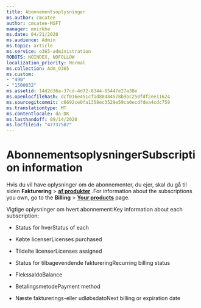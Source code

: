 ```yaml
---
title: Abonnementsoplysninger
ms.author: cmcatee
author: cmcatee-MSFT
manager: mnirkhe
ms.date: 04/21/2020
ms.audience: Admin
ms.topic: article
ms.service: o365-administration
ROBOTS: NOINDEX, NOFOLLOW
localization_priority: Normal
ms.collection: Adm_O365
ms.custom:
- "490"
- "1500032"
ms.assetid: 14d2d36a-37cd-4d72-8344-85447e27a38e
ms.openlocfilehash: dcf016e451cf1d88484578b9bc250fdf2ee11624
ms.sourcegitcommit: c6692ce0fa1358ec3529e59ca0ecdfdea4cdc759
ms.translationtype: MT
ms.contentlocale: da-DK
ms.lasthandoff: 09/14/2020
ms.locfileid: "47737587"
---
```

# <a name="subscription-information"></a><span data-ttu-id="aa96d-102">Abonnementsoplysninger</span><span class="sxs-lookup"><span data-stu-id="aa96d-102">Subscription information</span></span>

<span data-ttu-id="aa96d-103">Hvis du vil have oplysninger om de abonnementer, du ejer, skal du gå til siden **Fakturering** \> **[af produkter](https://go.microsoft.com/fwlink/p/?linkid=842054)** .</span><span class="sxs-lookup"><span data-stu-id="aa96d-103">For information about the subscriptions you own, go to the **Billing** \> **[Your products](https://go.microsoft.com/fwlink/p/?linkid=842054)** page.</span></span>
  
<span data-ttu-id="aa96d-104">Vigtige oplysninger om hvert abonnement:</span><span class="sxs-lookup"><span data-stu-id="aa96d-104">Key information about each subscription:</span></span>
  
- <span data-ttu-id="aa96d-105">Status for hver</span><span class="sxs-lookup"><span data-stu-id="aa96d-105">Status of each</span></span>

- <span data-ttu-id="aa96d-106">Købte licenser</span><span class="sxs-lookup"><span data-stu-id="aa96d-106">Licenses purchased</span></span>

- <span data-ttu-id="aa96d-107">Tildelte licenser</span><span class="sxs-lookup"><span data-stu-id="aa96d-107">Licenses assigned</span></span>

- <span data-ttu-id="aa96d-108">Status for tilbagevendende fakturering</span><span class="sxs-lookup"><span data-stu-id="aa96d-108">Recurring billing status</span></span>

- <span data-ttu-id="aa96d-109">Flekssaldo</span><span class="sxs-lookup"><span data-stu-id="aa96d-109">Balance</span></span>

- <span data-ttu-id="aa96d-110">Betalingsmetode</span><span class="sxs-lookup"><span data-stu-id="aa96d-110">Payment method</span></span>

- <span data-ttu-id="aa96d-111">Næste fakturerings-eller udløbsdato</span><span class="sxs-lookup"><span data-stu-id="aa96d-111">Next billing or expiration date</span></span>